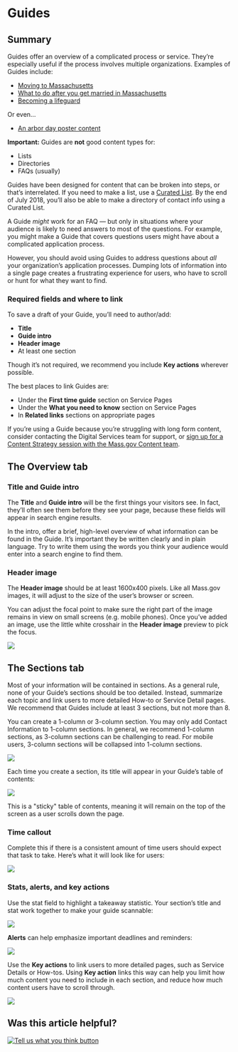# Guides

## Summary

Guides offer an overview of a complicated process or service. They’re especially useful if the process involves multiple organizations. Examples of Guides include:

* [Moving to Massachusetts](https://mayflower.digital.mass.gov/?p=pages-guide)
* [What to do after you get married in Massachusetts](https://www.mass.gov/guides/getting-married-in-massachusetts-after-the-wedding)
* [Becoming a lifeguard](https://www.mass.gov/guides/dcr-lifeguarding)

Or even…

* [An arbor day poster content](https://www.mass.gov/guides/annual-arbor-day-poster-contest)

**Important:** Guides are **not** good content types for:

* Lists
* Directories
* FAQs \(usually\)

Guides have been designed for content that can be broken into steps, or that’s interrelated. If you need to make a list, use a [Curated List](curated-lists/). By the end of July 2018, you’ll also be able to make a directory of contact info using a Curated List.

A Guide _might_ work for an FAQ — but only in situations where your audience is likely to need answers to most of the questions. For example, you might make a Guide that covers questions users might have about a complicated application process.

However, you should avoid using Guides to address questions about _all_ your organization’s application processes. Dumping lots of information into a single page creates a frustrating experience for users, who have to scroll or hunt for what they want to find.

### **Required fields and where to link**

To save a draft of your Guide, you’ll need to author/add:

* **Title**
* **Guide intro**
* **Header image**
* At least one section

Though it’s not required, we recommend you include **Key actions** wherever possible.

The best places to link Guides are:

* Under the **First time guide** section on Service Pages
* Under the **What you need to know** section on Service Pages
* In **Related links** sections on appropriate pages

If you’re using a Guide because you’re struggling with long form content, consider contacting the Digital Services team for support, or [sign up for a Content Strategy session with the Mass.gov Content team](../get-help-from-the-mass.gov-team/content-strategy-session.md).

## The Overview tab

### Title and Guide intro

The **Title** and **Guide intro** will be the first things your visitors see. In fact, they’ll often see them before they see your page, because these fields will appear in search engine results.

In the intro, offer a brief, high-level overview of what information can be found in the Guide. It’s important they be written clearly and in plain language. Try to write them using the words you think your audience would enter into a search engine to find them.

### Header image

The **Header image** should be at least 1600x400 pixels. Like all Mass.gov images, it will adjust to the size of the user’s browser or screen.

You can adjust the focal point to make sure the right part of the image remains in view on small screens \(e.g. mobile phones\). Once you’ve added an image, use the little white crosshair in the **Header image** preview to pick the focus.

![](https://cdn-images-1.medium.com/max/1000/1*JIu-zYf7UcgUhsuWtX4ZDw.jpeg)

## The Sections tab

Most of your information will be contained in sections. As a general rule, none of your Guide’s sections should be too detailed. Instead, summarize each topic and link users to more detailed How-to or Service Detail pages. We recommend that Guides include at least 3 sections, but not more than 8.

You can create a 1-column or 3-column section. You may only add Contact Information to 1-column sections. In general, we recommend 1-column sections, as 3-column sections can be challenging to read. For mobile users, 3-column sections will be collapsed into 1-column sections.

![](https://github.com/gdesrosiers/TEST-mass.gov-KB/tree/5bf119f2287d7e493534e6cae69bdd08c0869d39/.gitbook/assets/guide_contact_screenshot%20%281%29.png)

Each time you create a section, its title will appear in your Guide’s table of contents:

![](https://cdn-images-1.medium.com/max/800/1*IEvcq0P02K2EHhNNUV-6CQ.jpeg)

This is a "sticky" table of contents, meaning it will remain on the top of the screen as a user scrolls down the page.

### Time callout

Complete this if there is a consistent amount of time users should expect that task to take. Here’s what it will look like for users:

![](https://github.com/gdesrosiers/TEST-mass.gov-KB/tree/5bf119f2287d7e493534e6cae69bdd08c0869d39/.gitbook/assets/guides_time-callout_screenshot.png)

### Stats, alerts, and key actions

Use the stat field to highlight a takeaway statistic. Your section’s title and stat work together to make your guide scannable:

![](https://github.com/gdesrosiers/TEST-mass.gov-KB/tree/5bf119f2287d7e493534e6cae69bdd08c0869d39/.gitbook/assets/guide_stats_screenshot.png)

**Alerts** can help emphasize important deadlines and reminders:

![](https://cdn-images-1.medium.com/max/800/1*uEay-olFqZhZyxDQr4x4ZQ.jpeg)

Use the **Key actions** to link users to more detailed pages, such as Service Details or How-tos. Using **Key action** links this way can help you limit how much content you need to include in each section, and reduce how much content users have to scroll through.

![](https://github.com/gdesrosiers/TEST-mass.gov-KB/tree/5bf119f2287d7e493534e6cae69bdd08c0869d39/.gitbook/assets/guides_key-actions_screenshot.png)

## Was this article helpful?

[![Tell us what you think button](https://blobscdn.gitbook.com/v0/b/gitbook-28427.appspot.com/o/assets%2F-LJ04qJGAHkvdE13BfdG%2F-LSz77NBAwnSNpMPT3df%2F-LSz7xSmyKXltd4avaCt%2FKB%20survey%20button%20POC%202.png?alt=media&token=8d071cab-8b95-48a3-a332-13e3fc8d9f96)](https://massgov.formstack.com/forms/mass_gov_knowledge_base_feedback?article=guides)

